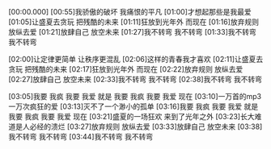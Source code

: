 [00:00.000]
[00:55]我骄傲的破坏 我痛恨的平凡
[01:00]才想起那些是我最爱
[01:05]让盛夏去贪玩 把残酷的未来
[01:11]狂放到光年外 而现在
[01:16]放弃规则 放纵去爱
[01:21]放肆自己 放空未来
[01:27]我不转弯 我不转弯
[01:33]我不转弯 我不转弯

[02:00]让定律更简单 让秩序更混乱
[02:06]这样的青春我才喜欢
[02:11]让盛夏去贪玩 把残酷的未来
[02:17]狂放到光年外 而现在
[02:22]放弃规则 放纵去爱
[02:27]放肆自己 放空未来
[02:33]我不转弯 我不转弯
[02:38]我不转弯 我不转弯

[03:05]我要 我疯 我要 我爱 就是 我要 我疯 我要 我爱 现在
[03:10]一万首的mp3 一万次疯狂的爱
[03:13]灭不了一个渺小的孤单
[03:16]我要 我疯 我要 我爱 就是 我要 我疯 我要 我爱 现在
[03:21]盛夏的一场狂欢 来到了光年之外
[03:23]长大难道是人必经的溃烂
[03:27]放弃规则 放纵去爱
[03:33]放肆自己 放空未来
[03:38]我不转弯 我不转弯
[03:44]我不转弯 我不转弯